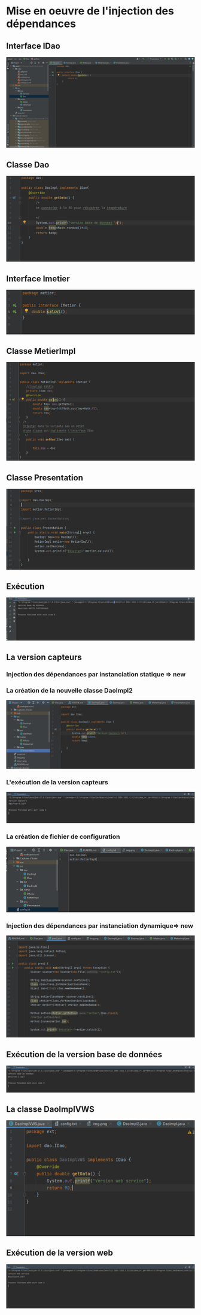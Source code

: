 <h1> Mise en oeuvre de l'injection des dépendances</h1>

<h2>Interface IDao</h2>
<img src="Captures/interfaceIDao.PNG">
<h2>Classe Dao </h2>
<img src="Captures/classeDaoImp.PNG">
<h2>Interface Imetier</h2>
<img src="Captures/interfaceIMetier.PNG">
<h2>Classe MetierImpl </h2>
<img src="Captures/classeMetierImpl.PNG">
<h2>Classe Presentation </h2>
<img src="Captures/Presentation.PNG">
<h2>Exécution</h2>
<img src="Captures/execution.PNG">
<h2>La version capteurs</h2>
<h3>Injection des dépendances par
instanciation  statique => new</h2>
<h3>La création de la nouvelle classe DaoImpl2</h3>
<img src="Captures/classeDaoImp2.PNG">
<h3>L'exécution de la version capteurs</h3>
<img src="Captures/execution2.PNG">
<h3>La création de fichier de configuration </h3>
<img src="Captures/config.PNG">
<h3>Injection des dépendances par
instanciation  dynamique=> new</h3>
<img src="Captures/V3.PNG">
<h2>Exécution de la version base de données</h2>
<img src="Captures/execution3.PNG">
<h2>La classe DaoImplVWS</h2>
<img src="Captures/V4.PNG">
<h2>Exécution de la version web</h2>
<img src="Captures/execution4.PNG">







